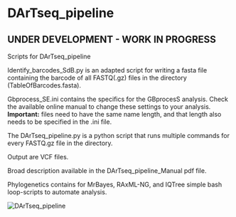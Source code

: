# DArTseq_pipeline
## UNDER DEVELOPMENT - WORK IN PROGRESS

Scripts for DArTseq_pipeline

Identify_barcodes_SdB.py is an adapted script for writing a fasta file containing the barcode of all FASTQ(.gz) files in the directory (TableOfBarcodes.fasta).

Gbprocess_SE.ini contains the specifics for the GBprocesS analysis. Check the available online manual to change these settings to your analysis. **Important:** files need to have the same name length, and that length also needs to be specified in the .ini file. 

The DArTseq_pipeline.py is a python script that runs multiple commands for every FASTQ.gz file in the directory.

Output are VCF files.

Broad description available in the DArTseq_pipeline_Manual pdf file.

Phylogenetics contains for MrBayes, RAxML-NG, and IQTree simple bash loop-scripts to automate analysis.

![DArTseq_pipeline](https://github.com/sanderdebacker/DArTseq_pipeline/blob/main/Images/DArTseq_pipeline.png?raw=true)
